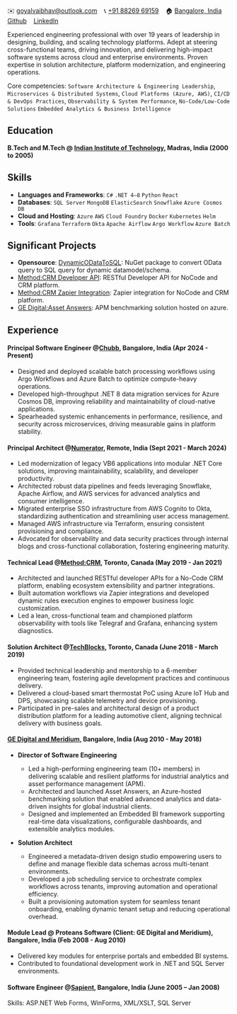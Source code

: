 ✉️ <a href="mailto:goyalvaibhav@outlook.com" target="_blank">goyalvaibhav@outlook.com</a> &nbsp;&nbsp; 📞 <a href="tel:+918826969159" target="_blank">+91 88269 69159</a> &nbsp;&nbsp; 🏠 <a href="https://goo.gl/maps/iaamjgcBvFhMauYG6" target="_blank">Bangalore, India</a> &nbsp;&nbsp; <a href="https://github.com/vaibhav-goyal" target="_blank">Github</a> &nbsp;&nbsp; <a href="https://www.linkedin.com/in/vaibhav-goyal-2265b613/" target="_blank">LinkedIn</a>

Experienced engineering professional with over 19 years of leadership in designing, building, and scaling technology platforms. Adept at steering cross-functional teams, driving innovation, and delivering high-impact software systems across cloud and enterprise environments. Proven expertise in solution architecture, platform modernization, and engineering operations.

Core competencies: `Software Architecture & Engineering Leadership`, `Microservices & Distributed Systems`, `Cloud Platforms (Azure, AWS)`, `CI/CD & DevOps Practices`, `Observability & System Performance`, `No-Code/Low-Code Solutions` `Embedded Analytics & Business Intelligence`

## Education
**B.Tech and M.Tech @ <a href="https://www.iitm.ac.in/" target="_blank">Indian Institute of Technology</a>, Madras, India (2000 to 2005)**

## Skills
- **Languages and Frameworks**: `C#` `.NET 4–8` `Python` `React`
- **Databases**: `SQL Server` `MongoDB` `ElasticSearch` `Snowflake` `Azure Cosmos DB`
- **Cloud and Hosting**: `Azure` `AWS` `Cloud Foundry` `Docker` `Kubernetes` `Helm`
- **Tools**: `Grafana` `Terraform` `Okta` `Apache Airflow` `Argo Workflow` `Azure Batch`

## Significant Projects
- **Opensource**: <a href="https://github.com/DynamicODataToSQL/DynamicODataToSQL" target="_blank">DynamicODataToSQL</a>: NuGet package to convert OData query to SQL query for dynamic datamodel/schema.
- <a href="https://developer.method.me/" target="_blank">Method:CRM Developer API</a>: RESTful Developer API for NoCode and CRM platform.
- <a href="https://zapier.com/apps/method-crm/integrations" target="_blank">Method:CRM Zapier Integration</a>: Zapier integration for NoCode and CRM platform.
- <a href="https://www.ge.com/digital/blog/asset-answers" target="_blank">GE Digital:Asset Answers</a>: APM benchmarking solution hosted on azure. 

## Experience

#### Principal Software Engineer @<a href="https://www.chubb.com/" target="_blank">Chubb</a>, Bangalore, India (Apr 2024 - Present)
- Designed and deployed scalable batch processing workflows using Argo Workflows and Azure Batch to optimize compute-heavy operations.
- Developed high-throughput .NET 8 data migration services for Azure Cosmos DB, improving reliability and maintainability of cloud-native applications.
- Spearheaded systemic enhancements in performance, resilience, and security across microservices, driving measurable gains in platform stability.
  
#### Principal Architect @<a href="https://www.numerator.com/" target="_blank">Numerator</a>, Remote, India (Sept 2021 - March 2024)
- Led modernization of legacy VB6 applications into modular .NET Core solutions, improving maintainability, scalability, and developer productivity.
- Architected robust data pipelines and feeds leveraging Snowflake, Apache Airflow, and AWS services for advanced analytics and consumer intelligence.
- Migrated enterprise SSO infrastructure from AWS Cognito to Okta, standardizing authentication and streamlining user access management.
- Managed AWS infrastructure via Terraform, ensuring consistent provisioning and compliance.
- Advocated for observability and data security practices through internal blogs and cross-functional collaboration, fostering engineering maturity.

#### Technical Lead @<a href="https://www.method.me/" target="_blank">Method:CRM</a>, Toronto, Canada (May 2019 - Jan 2021)
- Architected and launched RESTful developer APIs for a No-Code CRM platform, enabling ecosystem extensibility and partner integrations.
- Built automation workflows via Zapier integrations and developed dynamic rules execution engines to empower business logic customization.
- Led a lean, cross-functional team and championed platform observability with tools like Telegraf and Grafana, enhancing system diagnostics.

#### Solution Architect @<a href="https://tblocks.com/" target="_blank">TechBlocks</a>, Toronto, Canada (June 2018 - March 2019)
- Provided technical leadership and mentorship to a 6-member engineering team, fostering agile development practices and continuous delivery.
- Delivered a cloud-based smart thermostat PoC using Azure IoT Hub and DPS, showcasing scalable telemetry and device provisioning.
- Participated in pre-sales and architectural design of a product distribution platform for a leading automotive client, aligning technical delivery with business goals.

#### <a href="https://www.ge.com/digital/applications/asset-performance-management" target="_blank">GE Digital and Meridium</a>, Bangalore, India (Aug 2010 - May 2018)
- **Director of Software Engineering** 
  - Led a high-performing engineering team (10+ members) in delivering scalable and resilient platforms for industrial analytics and asset performance management (APM).
  - Architected and launched Asset Answers, an Azure-hosted benchmarking solution that enabled advanced analytics and data-driven insights for global industrial clients.
  - Designed and implemented an Embedded BI framework supporting real-time data visualizations, configurable dashboards, and extensible analytics modules.

- **Solution Architect**
  - Engineered a metadata-driven design studio empowering users to define and manage flexible data schemas across multi-tenant environments.
  - Developed a job scheduling service to orchestrate complex workflows across tenants, improving automation and operational efficiency.
  - Built a provisioning automation system for seamless tenant onboarding, enabling dynamic tenant setup and reducing operational overhead.

#### Module Lead @ Proteans Software (Client: GE Digital and Meridium), Bangalore, India (Feb 2008 - Aug 2010)
- Delivered key modules for enterprise portals and embedded BI systems.
- Contributed to foundational development work in .NET and SQL Server environments.

#### Software Engineer @<a href="https://www.publicissapient.com/" target="_blank">Sapient</a>, Bangalore, India (June 2005 – Jan 2008)
Skills: ASP.NET Web Forms, WinForms, XML/XSLT, SQL Server
